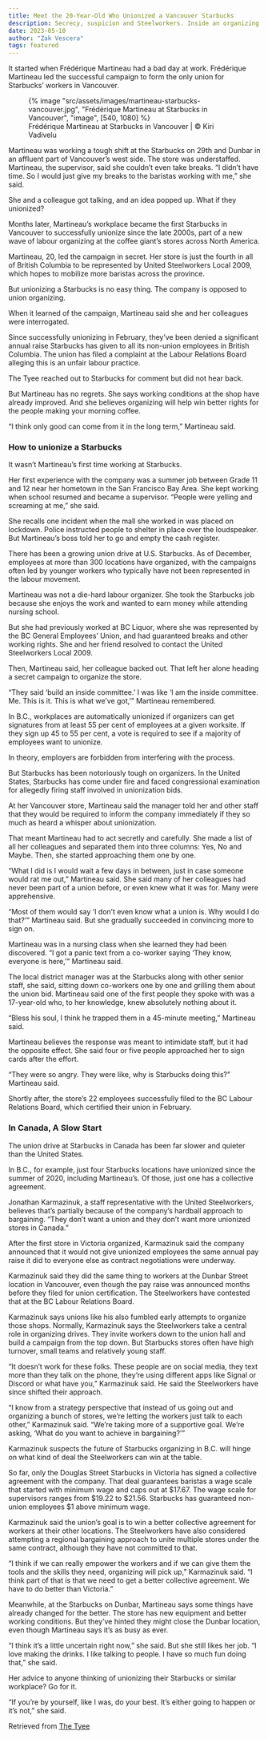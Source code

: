 ```yaml
---
title: Meet the 20-Year-Old Who Unionized a Vancouver Starbucks
description: Secrecy, suspicion and Steelworkers. Inside an organizing drive at the anti-union coffee chain.
date: 2023-05-10
author: "Zak Vescera"
tags: featured
---
```


It started when Frédérique Martineau had a bad day at work. Frédérique Martineau led the successful campaign to form the only union for Starbucks’ workers in Vancouver.

<!-- excerpt -->

<figure>
{% image "src/assets/images/martineau-starbucks-vancouver.jpg", "Frédérique Martineau at Starbucks in Vancouver", "image", [540, 1080] %}
<figcaption>Frédérique Martineau at Starbucks in Vancouver | © Kiri Vadivelu</figcaption>
</figure>

Martineau was working a tough shift at the Starbucks on 29th and Dunbar in an affluent part of Vancouver’s west side. The store was understaffed. Martineau, the supervisor, said she couldn’t even take breaks. “I didn’t have time. So I would just give my breaks to the baristas working with me,” she said.

She and a colleague got talking, and an idea popped up. What if they unionized?

Months later, Martineau’s workplace became the first Starbucks in Vancouver to successfully unionize since the late 2000s, part of a new wave of labour organizing at the coffee giant’s stores across North America.

Martineau, 20, led the campaign in secret. Her store is just the fourth in all of British Columbia to be represented by United Steelworkers Local 2009, which hopes to mobilize more baristas across the province.

But unionizing a Starbucks is no easy thing. The company is opposed to union organizing.

When it learned of the campaign, Martineau said she and her colleagues were interrogated.

Since successfully unionizing in February, they’ve been denied a significant annual raise Starbucks has given to all its non-union employees in British Columbia. The union has filed a complaint at the Labour Relations Board alleging this is an unfair labour practice.

The Tyee reached out to Starbucks for comment but did not hear back.

But Martineau has no regrets. She says working conditions at the shop have already improved. And she believes organizing will help win better rights for the people making your morning coffee.

“I think only good can come from it in the long term,” Martineau said.

### How to unionize a Starbucks

It wasn’t Martineau’s first time working at Starbucks.

Her first experience with the company was a summer job between Grade 11 and 12 near her hometown in the San Francisco Bay Area. She kept working when school resumed and became a supervisor. “People were yelling and screaming at me,” she said.

She recalls one incident when the mall she worked in was placed on lockdown. Police instructed people to shelter in place over the loudspeaker. But Martineau’s boss told her to go and empty the cash register.

There has been a growing union drive at U.S. Starbucks. As of December, employees at more than 300 locations have organized, with the campaigns often led by younger workers who typically have not been represented in the labour movement.

Martineau was not a die-hard labour organizer. She took the Starbucks job because she enjoys the work and wanted to earn money while attending nursing school.

But she had previously worked at BC Liquor, where she was represented by the BC General Employees’ Union, and had guaranteed breaks and other working rights. She and her friend resolved to contact the United Steelworkers Local 2009.

Then, Martineau said, her colleague backed out. That left her alone heading a secret campaign to organize the store.

“They said ‘build an inside committee.’ I was like ‘I am the inside committee. Me. This is it. This is what we’ve got,’” Martineau remembered.

In B.C., workplaces are automatically unionized if organizers can get signatures from at least 55 per cent of employees at a given worksite. If they sign up 45 to 55 per cent, a vote is required to see if a majority of employees want to unionize.

In theory, employers are forbidden from interfering with the process.

But Starbucks has been notoriously tough on organizers. In the United States, Starbucks has come under fire and faced congressional examination for allegedly firing staff involved in unionization bids.

At her Vancouver store, Martineau said the manager told her and other staff that they would be required to inform the company immediately if they so much as heard a whisper about unionization.

That meant Martineau had to act secretly and carefully. She made a list of all her colleagues and separated them into three columns: Yes, No and Maybe. Then, she started approaching them one by one.

“What I did is I would wait a few days in between, just in case someone would rat me out,” Martineau said. She said many of her colleagues had never been part of a union before, or even knew what it was for. Many were apprehensive.

“Most of them would say ‘I don’t even know what a union is. Why would I do that?’” Martineau said. But she gradually succeeded in convincing more to sign on.

Martineau was in a nursing class when she learned they had been discovered. “I got a panic text from a co-worker saying ‘They know, everyone is here,’” Martineau said.

The local district manager was at the Starbucks along with other senior staff, she said, sitting down co-workers one by one and grilling them about the union bid. Martineau said one of the first people they spoke with was a 17-year-old who, to her knowledge, knew absolutely nothing about it.

“Bless his soul, I think he trapped them in a 45-minute meeting,” Martineau said.

Martineau believes the response was meant to intimidate staff, but it had the opposite effect. She said four or five people approached her to sign cards after the effort.

“They were so angry. They were like, why is Starbucks doing this?” Martineau said.

Shortly after, the store’s 22 employees successfully filed to the BC Labour Relations Board, which certified their union in February.

### In Canada, A Slow Start

The union drive at Starbucks in Canada has been far slower and quieter than the United States.

In B.C., for example, just four Starbucks locations have unionized since the summer of 2020, including Martineau’s. Of those, just one has a collective agreement.

Jonathan Karmazinuk, a staff representative with the United Steelworkers, believes that’s partially because of the company’s hardball approach to bargaining. “They don’t want a union and they don’t want more unionized stores in Canada.”

After the first store in Victoria organized, Karmazinuk said the company announced that it would not give unionized employees the same annual pay raise it did to everyone else as contract negotiations were underway.

Karmazinuk said they did the same thing to workers at the Dunbar Street location in Vancouver, even though the pay raise was announced months before they filed for union certification. The Steelworkers have contested that at the BC Labour Relations Board.

Karmazinuk says unions like his also fumbled early attempts to organize those shops. Normally, Karmazinuk says the Steelworkers take a central role in organizing drives. They invite workers down to the union hall and build a campaign from the top down. But Starbucks stores often have high turnover, small teams and relatively young staff.

“It doesn’t work for these folks. These people are on social media, they text more than they talk on the phone, they’re using different apps like Signal or Discord or what have you,” Karmazinuk said. He said the Steelworkers have since shifted their approach.

“I know from a strategy perspective that instead of us going out and organizing a bunch of stores, we’re letting the workers just talk to each other,” Karmazinuk said. “We’re taking more of a supportive goal. We’re asking, ‘What do you want to achieve in bargaining?’”

Karmazinuk suspects the future of Starbucks organizing in B.C. will hinge on what kind of deal the Steelworkers can win at the table.

So far, only the Douglas Street Starbucks in Victoria has signed a collective agreement with the company. That deal guarantees baristas a wage scale that started with minimum wage and caps out at $17.67. The wage scale for supervisors ranges from $19.22 to $21.56. Starbucks has guaranteed non-union employees $1 above minimum wage.

Karmazinuk said the union’s goal is to win a better collective agreement for workers at their other locations. The Steelworkers have also considered attempting a regional bargaining approach to unite multiple stores under the same contract, although they have not committed to that.

“I think if we can really empower the workers and if we can give them the tools and the skills they need, organizing will pick up,” Karmazinuk said. “I think part of that is that we need to get a better collective agreement. We have to do better than Victoria.”

Meanwhile, at the Starbucks on Dunbar, Martineau says some things have already changed for the better. The store has new equipment and better working conditions. But they’ve hinted they might close the Dunbar location, even though Martineau says it’s as busy as ever.

“I think it’s a little uncertain right now,” she said. But she still likes her job. “I love making the drinks. I like talking to people. I have so much fun doing that,” she said.

Her advice to anyone thinking of unionizing their Starbucks or similar workplace? Go for it.

“If you’re by yourself, like I was, do your best. It’s either going to happen or it’s not,” she said.

Retrieved from [The Tyee](https://thetyee.ca/News/2023/05/10/20-Year-Old-Unionized-Vancouver-Starbucks/?fbclid=IwAR2aM_JvCoSjxSIicVaTERps-LK5XHG45sG0hO6cgCKUnQeeP1Hml55uf1w)
